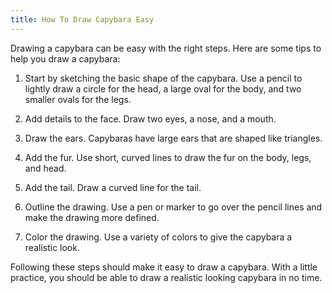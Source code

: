 ```yaml
---
title: How To Draw Capybara Easy
---
```


Drawing a capybara can be easy with the right steps. Here are some tips to help you draw a capybara:

1. Start by sketching the basic shape of the capybara. Use a pencil to lightly draw a circle for the head, a large oval for the body, and two smaller ovals for the legs.

2. Add details to the face. Draw two eyes, a nose, and a mouth.

3. Draw the ears. Capybaras have large ears that are shaped like triangles.

4. Add the fur. Use short, curved lines to draw the fur on the body, legs, and head.

5. Add the tail. Draw a curved line for the tail.

6. Outline the drawing. Use a pen or marker to go over the pencil lines and make the drawing more defined.

7. Color the drawing. Use a variety of colors to give the capybara a realistic look.

Following these steps should make it easy to draw a capybara. With a little practice, you should be able to draw a realistic looking capybara in no time.